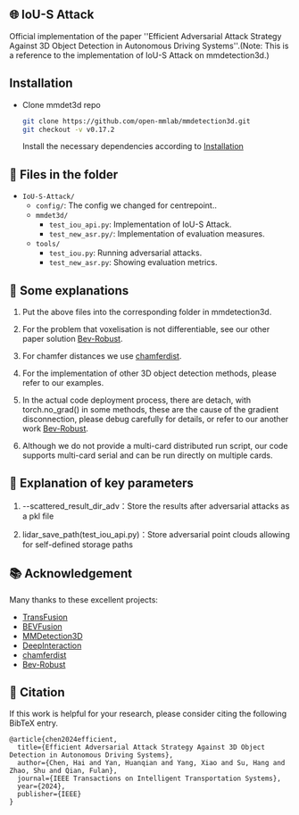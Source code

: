 ## 🌐 IoU-S Attack
Official implementation of the paper ''Efficient Adversarial Attack Strategy Against 3D Object Detection in Autonomous Driving Systems''.(Note: This is a reference to the implementation of IoU-S Attack on mmdetection3d.)
## Installation

- Clone mmdet3d repo
    ```bash
    git clone https://github.com/open-mmlab/mmdetection3d.git
    git checkout -v v0.17.2
    ```
    Install the necessary dependencies according to [Installation](https://mmdetection3d.readthedocs.io/en/latest/get_started.html)
## 🌟 Files in the folder
- `IoU-S-Attack/`
  - `config/`: The config we changed for centrepoint..
  - `mmdet3d/`
    - `test_iou_api.py`: Implementation of IoU-S Attack.
    - `test_new_asr.py/`: Implementation of evaluation measures.
  - `tools/`
    - `test_iou.py`: Running adversarial attacks.
    - `test_new_asr.py`: Showing evaluation metrics.
## 💾 Some explanations
1. Put the above files into the corresponding folder in mmdetection3d.
   
2. For the problem that voxelisation is not differentiable, see our other paper solution [Bev-Robust](https://github.com/zzj403/BEV_Robust.git).

3. For chamfer distances we use [chamferdist](https://github.com/OpenDriveLab/ViDAR/tree/936dbf7e010189b68b83b4b61568cfd0fa23e655/third_lib/chamfer_dist/chamferdist).

4. For the implementation of other 3D object detection methods, please refer to our examples.

5. In the actual code deployment process, there are detach, with torch.no_grad() in some methods, these are the cause of the gradient disconnection, please debug carefully for details, or refer to our another work [Bev-Robust](https://github.com/zzj403/BEV_Robust.git).

6. Although we do not provide a multi-card distributed run script, our code supports multi-card serial and can be run directly on multiple cards.

## 📘 Explanation of key parameters
1. --scattered_result_dir_adv：Store the results after adversarial attacks as a pkl file

2. lidar_save_path(test_iou_api.py)：Store adversarial point clouds allowing for self-defined storage paths

## 📚 Acknowledgement
Many thanks to these excellent projects:
- [TransFusion](https://github.com/XuyangBai/TransFusion)
- [BEVFusion](https://github.com/mit-han-lab/bevfusion)
- [MMDetection3D](https://github.com/open-mmlab/mmdetection3d)
- [DeepInteraction](https://github.com/fudan-zvg/DeepInteraction)
- [chamferdist](https://github.com/OpenDriveLab/ViDAR/tree/936dbf7e010189b68b83b4b61568cfd0fa23e655/third_lib/chamfer_dist/chamferdist)
- [Bev-Robust](https://github.com/zzj403/BEV_Robust.git)

## 📝 Citation

If this work is helpful for your research, please consider citing the following BibTeX entry.

```
@article{chen2024efficient,
  title={Efficient Adversarial Attack Strategy Against 3D Object Detection in Autonomous Driving Systems},
  author={Chen, Hai and Yan, Huanqian and Yang, Xiao and Su, Hang and Zhao, Shu and Qian, Fulan},
  journal={IEEE Transactions on Intelligent Transportation Systems},
  year={2024},
  publisher={IEEE}
}
```

